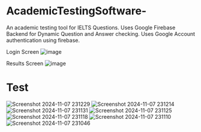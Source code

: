# AcademicTestingSoftware-
An academic testing tool for IELTS Questions. 
Uses Google Firebase Backend for Dynamic Question and Answer checking.
Uses Google Account authentication using firebase.

Login Screen
![image](https://github.com/AryanRai/AcademicTestingSoftware-/assets/31175254/4ffa10ea-123c-46fb-8991-49692db78442)

Results Screen
![image](https://github.com/user-attachments/assets/353312aa-baa1-4f33-917c-b9ef7565844d)

# Test

![Screenshot 2024-11-07 231229](https://github.com/user-attachments/assets/4af7c7e1-b83b-4a23-b785-d5a54919cecb)
![Screenshot 2024-11-07 231214](https://github.com/user-attachments/assets/ff740a2c-3290-44e8-8521-fce46ef663c7)
![Screenshot 2024-11-07 231131](https://github.com/user-attachments/assets/4e0c741f-a685-41c8-9616-cd4f0cf5257b)
![Screenshot 2024-11-07 231125](https://github.com/user-attachments/assets/453833b4-00bf-46a2-9047-48bc5edae307)
![Screenshot 2024-11-07 231118](https://github.com/user-attachments/assets/76dc3b36-3f6e-4a9c-8edc-3e58367f4277)
![Screenshot 2024-11-07 231110](https://github.com/user-attachments/assets/24540c83-0014-4ba9-81d2-ec987b61e7a0)
![Screenshot 2024-11-07 231046](https://github.com/user-attachments/assets/91d43e4b-c385-4b4c-80d2-207fcd46f525)

